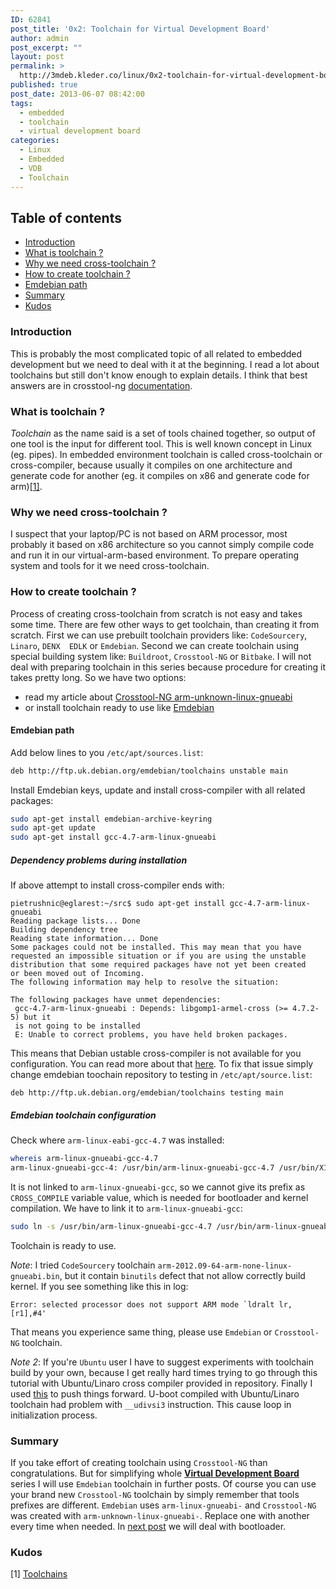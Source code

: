 ```yaml
---
ID: 62841
post_title: '0x2: Toolchain for Virtual Development Board'
author: admin
post_excerpt: ""
layout: post
permalink: >
  http://3mdeb.kleder.co/linux/0x2-toolchain-for-virtual-development-board/
published: true
post_date: 2013-06-07 08:42:00
tags:
  - embedded
  - toolchain
  - virtual development board
categories:
  - Linux
  - Embedded
  - VDB
  - Toolchain
---
```

## Table of contents ##

* [Introduction](/2013/06/07/toolchain-for-virtual-development-board/#intro)
* [What is toolchain ?](/2013/06/07/toolchain-for-virtual-development-board/#what-is-toolchain)
* [Why we need cross-toolchain ?](/2013/06/07/toolchain-for-virtual-development-board/#why-we-need-cross-toolchain)
* [How to create toolchain ?](/2013/06/07/toolchain-for-virtual-development-board/#how-to-create-toolchain)
* [Emdebian path](/2013/06/07/toolchain-for-virtual-development-board/#emdebian-path)
* [Summary](/2013/06/07/toolchain-for-virtual-development-board/#summary)
* [Kudos](/2013/06/07/toolchain-for-virtual-development-board/#kudos)

<a id="intro"></a>
### Introduction ###

This is probably the most complicated topic of all related to embedded 
development but we need to deal with it at the beginning. I read a lot about 
toolchains but still don't know enough to explain details. I think that best 
answers are in crosstool-ng [documentation](http://crosstool-ng.org/hg/crosstool-ng/file/0fc56e62cecf/docs).

<a id="what-is-toolchain"></a>
### What is toolchain ? ###

_Toolchain_ as the name said is a set of tools chained together, so output of 
one tool is the input for different tool. This is well known concept in 
Linux (eg. pipes). In embedded environment toolchain is called cross-toolchain or 
cross-compiler, because usually it compiles on one architecture and generate 
code for another (eg. it compiles on x86 and generate code for arm)[[1]](http://elinux.org/Toolchains).

<a id="why-we-need-cross-toolchain"></a>
### Why we need cross-toolchain ? ###

I suspect that your laptop/PC is not based on ARM processor, most probably it based on 
x86 architecture so you cannot simply compile code and run it in our 
virtual-arm-based environment. To prepare operating system and tools for it we 
need cross-toolchain.

<a id="how-to-create-toolchain"></a>
### How to create toolchain ? ###

Process of creating cross-toolchain from scratch is not easy and takes some 
time. There are few other ways to get toolchain, than creating it from scratch.
First we can use prebuilt toolchain providers like: `CodeSourcery`, `Linaro`, `DENX 
EDLK` or `Emdebian`. Second we can create toolchain using special building system like: `Buildroot`, `Crosstool-NG` 
or `Bitbake`. I will not deal with preparing toolchain in this series
because procedure for creating it takes pretty long. So we have two options:

* read my article about [Crosstool-NG arm-unknown-linux-gnueabi](/2013/04/03/yet-another-quick-build-of-arm-unknown-linux-gnueabi)
* or install toolchain ready to use like [Emdebian](http://www.emdebian.org/)

<a id="emdebian-path"></a>
#### Emdebian path ####

Add below lines to you `/etc/apt/sources.list`:
```bash
deb http://ftp.uk.debian.org/emdebian/toolchains unstable main
```
Install Emdebian keys, update and install cross-compiler with all related 
packages:
```bash
sudo apt-get install emdebian-archive-keyring
sudo apt-get update
sudo apt-get install gcc-4.7-arm-linux-gnueabi
```

##### Dependency problems during installation #####
If above attempt to install cross-compiler ends with:
```
pietrushnic@eglarest:~/src$ sudo apt-get install gcc-4.7-arm-linux-gnueabi
Reading package lists... Done
Building dependency tree
Reading state information... Done
Some packages could not be installed. This may mean that you have
requested an impossible situation or if you are using the unstable
distribution that some required packages have not yet been created
or been moved out of Incoming.
The following information may help to resolve the situation:

The following packages have unmet dependencies:
 gcc-4.7-arm-linux-gnueabi : Depends: libgomp1-armel-cross (>= 4.7.2-5) but it 
 is not going to be installed
 E: Unable to correct problems, you have held broken packages.
```
This means that Debian ustable cross-compiler is not available for you 
configuration. You can read more about that 
[here](http://lists.debian.org/debian-embedded/2011/05/msg00029.html).
To fix that issue simply change emdebian toochain repository to testing in 
`/etc/apt/source.list`:
```
deb http://ftp.uk.debian.org/emdebian/toolchains testing main
```

##### Emdebian toolchain configuration #####
Check where `arm-linux-eabi-gcc-4.7` was installed:
```bash
whereis arm-linux-gnueabi-gcc-4.7
arm-linux-gnueabi-gcc-4: /usr/bin/arm-linux-gnueabi-gcc-4.7 /usr/bin/X11/arm-linux-gnueabi-gcc-4.7
```
It is not linked to `arm-linux-gnueabi-gcc`, so we cannot give its prefix as `CROSS_COMPILE`
variable value, which is needed for bootloader and kernel compilation. We have to link
it to `arm-linux-gnueabi-gcc`:
```bash
sudo ln -s /usr/bin/arm-linux-gnueabi-gcc-4.7 /usr/bin/arm-linux-gnueabi-gcc
```

Toolchain is ready to use.

_Note_: I tried `CodeSourcery` toolchain `arm-2012.09-64-arm-none-linux-gnueabi.bin`,
but it contain `binutils` defect that not allow correctly build kernel. If you see
something like this in log:
```
Error: selected processor does not support ARM mode `ldralt lr,[r1],#4'
```
That means you experience same thing, please use `Emdebian` or `Crosstool-NG` toolchain.

_Note 2_: If you're `Ubuntu` user I have to suggest experiments with toolchain 
build by your own, because I get really hard times trying to go through this 
tutorial with Ubuntu/Linaro cross compiler provided in repository. Finally I 
used [this](/2013/04/03/yet-another-quick-build-of-arm-unknown-linux-gnueabi)
to push things forward. U-boot compiled with Ubuntu/Linaro toolchain had problem 
with `__udivsi3` instruction. This cause loop in initialization process.

<a id="summary"></a>
### Summary ###
If you take effort of creating toolchain using `Crosstool-NG` than 
congratulations.  But for simplifying whole [__Virtual Development Board__](/2013/06/07/intro-to-virtual-development-board-building)
series I will use `Emdebian` toolchain in further posts. Of course you can use 
your brand new `Crosstool-NG` toolchain by simply remember that tools prefixes are 
different. `Emdebian` uses `arm-linux-gnueabi-` and `Crosstool-NG` was created with 
`arm-unknown-linux-gnueabi-`. Replace one with another every time when needed.
In [next post](/2013/06/07/embedded-board-bootloader) we will deal with 
bootloader.

<a id="kudos"></a>
### Kudos ###

[1] [Toolchains](http://elinux.org/Toolchains)